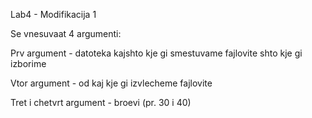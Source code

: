 Lab4 - Modifikacija 1

Se vnesuvaat 4 argumenti: 

Prv argument - datoteka kajshto kje gi smestuvame fajlovite shto kje gi izborime

Vtor argument - od kaj kje gi izvlecheme fajlovite

Tret i chetvrt argument - broevi (pr. 30 i 40) 
